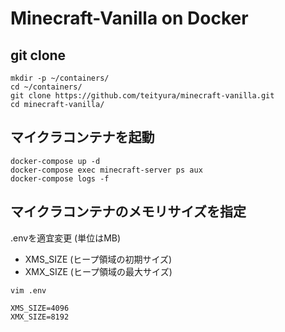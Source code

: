 # Minecraft-Vanilla on Docker

## git clone

```
mkdir -p ~/containers/
cd ~/containers/
git clone https://github.com/teityura/minecraft-vanilla.git
cd minecraft-vanilla/
```

## マイクラコンテナを起動

```
docker-compose up -d
docker-compose exec minecraft-server ps aux
docker-compose logs -f
```

## マイクラコンテナのメモリサイズを指定

.envを適宜変更 (単位はMB)

- XMS_SIZE (ヒープ領域の初期サイズ)
- XMX_SIZE (ヒープ領域の最大サイズ)

```
vim .env

XMS_SIZE=4096
XMX_SIZE=8192
```
